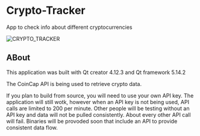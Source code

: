 # Crypto-Tracker
 App to check info about different cryptocurrencies  

![CRYPTO_TRACKER](https://user-images.githubusercontent.com/22214754/140619800-3bbb4ee9-76c4-43b5-a5f9-4ed3d282165f.gif)  

## ABout

This application was built with Qt creator 4.12.3 and Qt framework 5.14.2  

The CoinCap API is being used to retrieve crypto data.   

If you plan to build from source, you will need to use your own API key. The application will still wotk, however when an API key is not being used, API calls are limited to 200 per minute. Other people will be testing without an API key and data will not be pulled consistently. About every other API call will fail. Binaries will be provoded soon that include an API to provide consistent data flow.  

